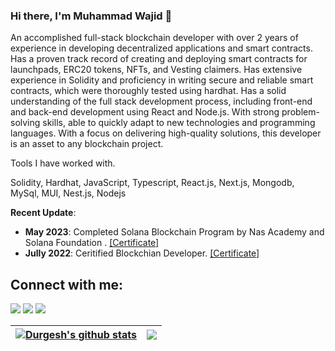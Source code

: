 ### Hi there, I'm Muhammad Wajid 👋

An accomplished full-stack blockchain developer with over 2 years of experience in developing decentralized applications and smart contracts. Has a proven track record of creating and deploying smart contracts for launchpads, ERC20 tokens, NFTs, and Vesting claimers. Has extensive experience in Solidity and proficiency in writing secure and reliable smart contracts, which were thoroughly tested using hardhat. Has a solid understanding of the full stack development process, including front-end and back-end development using React and Node.js. With strong problem-solving skills, able to quickly adapt to new technologies and programming languages. With a focus on delivering high-quality solutions, this developer is an asset to any blockchain project.

Tools I have worked with.
 
Solidity,
Hardhat,
JavaScript,
Typescript,
React.js,
Next.js,
Mongodb,
MySql,
MUI,
Nest.js,
Nodejs


**Recent Update**:
- **May 2023**: Completed Solana Blockchain Program by Nas Academy and Solana Foundation . [[Certificate]](./certificates/SolanaCertificate.pdf)
- **Jully 2022**: Ceritified Blockchian Developer. [[Certificate]](https://www.btacertified.com/dlink/f3c0112cb5b493d03fb3554a17bac902fef51c7b379b00bc92e2cd803d0c2448/certdisplayhash)

## Connect with me:

<p align = "center">

[<img src="https://img.shields.io/badge/twitter-%231DA1F2.svg?&style=for-the-badge&logo=twitter&logoColor=white&color=black" />](https://twitter.com/_wajidshahid) 
[<img src="https://img.shields.io/badge/linkedin-%2312100E.svg?&style=for-the-badge&logo=linkedin&logoColor=white&color=black" />](https://www.linkedin.com/in/muhammadwajidshahid/)
[<img src="https://img.shields.io/badge/instagram-%2312100E.svg?&style=for-the-badge&logo=instagram&logoColor=white&color=black" />](https://instagram.com/muhammadwajidshahid)
</p>

| <a href="https://github.com/anuraghazra/github-readme-stats"><img align="center" src="https://github-readme-stats.vercel.app/api?username=muhammadwajidshahid&show_icons=true&include_all_commits=true&theme=buefy&hide_border=true" alt="Durgesh's github stats" /></a> | <a href="https://github.com/anuraghazra/github-readme-stats"><img align="center" src="https://github-readme-stats.vercel.app/api/top-langs/?username=muhammadwajidshahid&layout=compact&theme=buefy&hide_border=true" /></a> |
| ------------- | ------------- |

<!-- 
----
[<img src="https://github-profile-trophy.vercel.app/?username=muhammadwajidshahid&row=2&column=3" />](https://github.com/ryo-ma/github-profile-trophy)
[<img src="https://github-readme-stats.vercel.app/api?username=muhammadwajidshahid&theme=algolia&count_private=true&include_all_commits=true&show_icons=true" />](https://github.com/anuraghazra/github-readme-stats)
[![GitHub Streak](https://github-readme-streak-stats.herokuapp.com/?user=muhammadwajidshahid&theme=dark)](https://github.com/DenverCoder1/github-readme-streak-stats)
[![Durgesh's Top Langs](https://github-readme-stats.vercel.app/api/top-langs/?username=themlphdstudent&theme=algolia&hide=Jupyter&layout=compact&show_icons=true)](https://github.com/anuraghazra/github-readme-stats)
 -->

<!--
**MuhammadWajidShahid/MuhammadWajidShahid** is a ✨ _special_ ✨ repository because its `README.md` (this file) appears on your GitHub profile.

Here are some ideas to get you started:

- 🔭 I’m currently working on ...
- 🌱 I’m currently learning ...
- 👯 I’m looking to collaborate on ...
- 🤔 I’m looking for help with ...
- 💬 Ask me about ...
- 📫 How to reach me: ...
- 😄 Pronouns: ...
- ⚡ Fun fact: ...
-->
